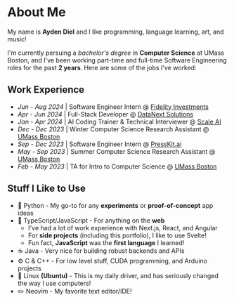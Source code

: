 # About Me

My name is **Ayden Diel** and I like programming, language learning, art, and music!

I'm currently persuing a _bachelor's degree_ in **Computer Science** at <span class="tag">UMass Boston</span>, and I've been working part-time and full-time Software Engineering roles for the past **2 years**. Here are some of the jobs I've worked:

## Work Experience
- _Jun - Aug 2024_ | Software Engineer Intern @ <span class="tag fidelity"><a href="https://www.fidelity.com/">Fidelity Investments</a></span>
- _Apr - Jun 2024_ | Full-Stack Developer @ <span class="tag datanext"><a href="https://datanextsolutions.com/">DataNext Solutions</a></span>
- _Jan - Apr 2024_ | AI Coding Trainer & Technical Interviewer @ <span class="tag scaleai"><a href="https://scale.com/">Scale AI</a></span>
- _Dec - Dec 2023_ | Winter Computer Science Research Assistant @ <span class="tag umb"><a href="https://cs.umb.edu/">UMass Boston</a></span>
- _Sep - Dec 2023_ | Software Engineer Intern @ <span class="tag presskit"><a href="https://www.presskit.ai/">PressKit.ai</a></span>
- _May - Sep 2023_ | Summer Computer Science Research Assistant @ <span class="tag umb"><a href="https://cs.umb.edu/">UMass Boston</a></span>
- _Feb - May 2023_ | TA for Intro to Computer Science @ <span class="tag umb"><a href="https://cs.umb.edu/">UMass Boston</a></span>

## Stuff I Like to Use
- 🐍 <span class="tag">Python</span> - My go-to for any **experiments** or **proof-of-concept** app ideas
- 📜 <span class="tag">TypeScript/JavaScript</span> - For anything on the **web**
	- I've had a lot of work experience with <span class="tag">Next.js</span>, <span class="tag">React</span>, and <span class="tag">Angular</span>
    - For **side projects** (including this portfolio), I like to use <span class="tag">Svelte</span>!
	- Fun fact, **JavaScript** was the **first language** I learned!
- ☕ <span class="tag">Java</span> - Very nice for building robust backends and APIs
- ⚙️ <span class="tag">C & C++</span> - For low level stuff, <span class="tag">CUDA</span> programming, and Arduino projects
- 🐧 <span class="tag">Linux</span> **(Ubuntu)** - This is my daily driver, and has seriously changed the way I use computers!
- ✏️ <span class="tag">Neovim</span> - My favorite text editor/IDE!
